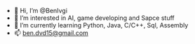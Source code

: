 - 👋 Hi, I’m @BenIvgi
- 👀 I’m interested in AI, game developing and Sapce stuff
- 🌱 I’m currently learning Python, Java, C/C++, Sql, Assembly
- 📫 ben.dvd15@gmail.com

<!---
BenIvgi/BenIvgi is a ✨ special ✨ repository because its `README.md` (this file) appears on your GitHub profile.
You can click the Preview link to take a look at your changes.
--->

